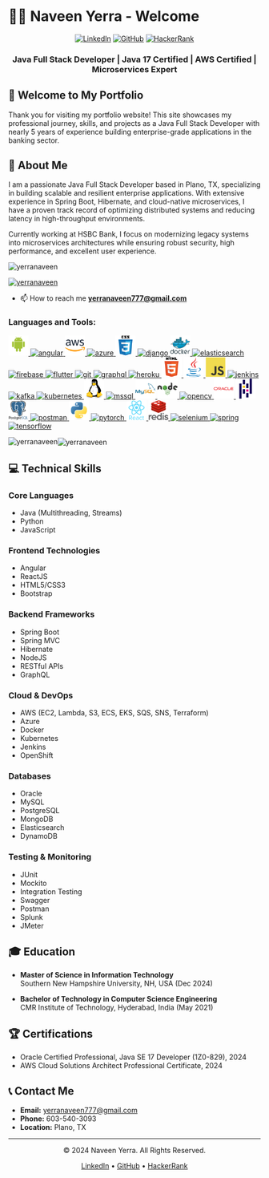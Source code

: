 # 👨‍💻 Naveen Yerra - Welcome

<div align="center">
<!--   <img src="https://media.licdn.com/dms/image/v2/D4E03AQE_N_Uc6ugbWw/profile-displayphoto-shrink_800_800/B4EZQYi0MFGwAg-/0/1735578568051?e=1741219200&v=beta&t=IE2Z-11DPIVbh0IU_X-wmjO2aqFLWsV46oXI6g9OJrs" alt="Naveen Yerra" width="200" style="border-radius: 50%;"> -->

  [![LinkedIn](https://img.shields.io/badge/LinkedIn-Connect-blue)](https://www.linkedin.com/in/yerra-naveen/)
  [![GitHub](https://img.shields.io/badge/GitHub-Follow-black)](https://github.com/yerranaveen)
  [![HackerRank](https://img.shields.io/badge/HackerRank-Profile-brightgreen)](https://www.hackerrank.com/naveenyerra)
  
  <h3>Java Full Stack Developer | Java 17 Certified | AWS Certified | Microservices Expert</h3>
</div>

## 👋 Welcome to My Portfolio

Thank you for visiting my portfolio website! This site showcases my professional journey, skills, and projects as a Java Full Stack Developer with nearly 5 years of experience building enterprise-grade applications in the banking sector.

## 🚀 About Me

I am a passionate Java Full Stack Developer based in Plano, TX, specializing in building scalable and resilient enterprise applications. With extensive experience in Spring Boot, Hibernate, and cloud-native microservices, I have a proven track record of optimizing distributed systems and reducing latency in high-throughput environments.

Currently working at HSBC Bank, I focus on modernizing legacy systems into microservices architectures while ensuring robust security, high performance, and excellent user experience.

<p align="left"> <img src="https://komarev.com/ghpvc/?username=yerranaveen&label=Profile%20views&color=0e75b6&style=flat" alt="yerranaveen" /> </p>

<p align="left"> <a href="https://github.com/ryo-ma/github-profile-trophy"><img src="https://github-profile-trophy.vercel.app/?username=yerranaveen" alt="yerranaveen" /></a> </p>

- 📫 How to reach me **yerranaveen777@gmail.com**


<h3 align="left">Languages and Tools:</h3>

<p align="left"> <a href="https://developer.android.com" target="_blank" rel="noreferrer"> <img src="https://raw.githubusercontent.com/devicons/devicon/master/icons/android/android-original-wordmark.svg" alt="android" width="40" height="40"/> </a> <a href="https://angular.io" target="_blank" rel="noreferrer"> <img src="https://angular.io/assets/images/logos/angular/angular.svg" alt="angular" width="40" height="40"/> </a> <a href="https://aws.amazon.com" target="_blank" rel="noreferrer"> <img src="https://raw.githubusercontent.com/devicons/devicon/master/icons/amazonwebservices/amazonwebservices-original-wordmark.svg" alt="aws" width="40" height="40"/> </a> <a href="https://azure.microsoft.com/en-in/" target="_blank" rel="noreferrer"> <img src="https://www.vectorlogo.zone/logos/microsoft_azure/microsoft_azure-icon.svg" alt="azure" width="40" height="40"/> </a> <a href="https://www.w3schools.com/css/" target="_blank" rel="noreferrer"> <img src="https://raw.githubusercontent.com/devicons/devicon/master/icons/css3/css3-original-wordmark.svg" alt="css3" width="40" height="40"/> </a> <a href="https://www.djangoproject.com/" target="_blank" rel="noreferrer"> <img src="https://cdn.worldvectorlogo.com/logos/django.svg" alt="django" width="40" height="40"/> </a> <a href="https://www.docker.com/" target="_blank" rel="noreferrer"> <img src="https://raw.githubusercontent.com/devicons/devicon/master/icons/docker/docker-original-wordmark.svg" alt="docker" width="40" height="40"/> </a> <a href="https://www.elastic.co" target="_blank" rel="noreferrer"> <img src="https://www.vectorlogo.zone/logos/elastic/elastic-icon.svg" alt="elasticsearch" width="40" height="40"/> </a> <a href="https://firebase.google.com/" target="_blank" rel="noreferrer"> <img src="https://www.vectorlogo.zone/logos/firebase/firebase-icon.svg" alt="firebase" width="40" height="40"/> </a> <a href="https://flutter.dev" target="_blank" rel="noreferrer"> <img src="https://www.vectorlogo.zone/logos/flutterio/flutterio-icon.svg" alt="flutter" width="40" height="40"/> </a> <a href="https://git-scm.com/" target="_blank" rel="noreferrer"> <img src="https://www.vectorlogo.zone/logos/git-scm/git-scm-icon.svg" alt="git" width="40" height="40"/> </a> <a href="https://graphql.org" target="_blank" rel="noreferrer"> <img src="https://www.vectorlogo.zone/logos/graphql/graphql-icon.svg" alt="graphql" width="40" height="40"/> </a> <a href="https://heroku.com" target="_blank" rel="noreferrer"> <img src="https://www.vectorlogo.zone/logos/heroku/heroku-icon.svg" alt="heroku" width="40" height="40"/> </a> <a href="https://www.w3.org/html/" target="_blank" rel="noreferrer"> <img src="https://raw.githubusercontent.com/devicons/devicon/master/icons/html5/html5-original-wordmark.svg" alt="html5" width="40" height="40"/> </a> <a href="https://www.java.com" target="_blank" rel="noreferrer"> <img src="https://raw.githubusercontent.com/devicons/devicon/master/icons/java/java-original.svg" alt="java" width="40" height="40"/> </a> <a href="https://developer.mozilla.org/en-US/docs/Web/JavaScript" target="_blank" rel="noreferrer"> <img src="https://raw.githubusercontent.com/devicons/devicon/master/icons/javascript/javascript-original.svg" alt="javascript" width="40" height="40"/> </a> <a href="https://www.jenkins.io" target="_blank" rel="noreferrer"> <img src="https://www.vectorlogo.zone/logos/jenkins/jenkins-icon.svg" alt="jenkins" width="40" height="40"/> </a> <a href="https://kafka.apache.org/" target="_blank" rel="noreferrer"> <img src="https://www.vectorlogo.zone/logos/apache_kafka/apache_kafka-icon.svg" alt="kafka" width="40" height="40"/> </a> <a href="https://kubernetes.io" target="_blank" rel="noreferrer"> <img src="https://www.vectorlogo.zone/logos/kubernetes/kubernetes-icon.svg" alt="kubernetes" width="40" height="40"/> </a> <a href="https://www.linux.org/" target="_blank" rel="noreferrer"> <img src="https://raw.githubusercontent.com/devicons/devicon/master/icons/linux/linux-original.svg" alt="linux" width="40" height="40"/> </a> <a href="https://www.microsoft.com/en-us/sql-server" target="_blank" rel="noreferrer"> <img src="https://www.svgrepo.com/show/303229/microsoft-sql-server-logo.svg" alt="mssql" width="40" height="40"/> </a> <a href="https://www.mysql.com/" target="_blank" rel="noreferrer"> <img src="https://raw.githubusercontent.com/devicons/devicon/master/icons/mysql/mysql-original-wordmark.svg" alt="mysql" width="40" height="40"/> </a> <a href="https://nodejs.org" target="_blank" rel="noreferrer"> <img src="https://raw.githubusercontent.com/devicons/devicon/master/icons/nodejs/nodejs-original-wordmark.svg" alt="nodejs" width="40" height="40"/> </a> <a href="https://opencv.org/" target="_blank" rel="noreferrer"> <img src="https://www.vectorlogo.zone/logos/opencv/opencv-icon.svg" alt="opencv" width="40" height="40"/> </a> <a href="https://www.oracle.com/" target="_blank" rel="noreferrer"> <img src="https://raw.githubusercontent.com/devicons/devicon/master/icons/oracle/oracle-original.svg" alt="oracle" width="40" height="40"/> </a> <a href="https://pandas.pydata.org/" target="_blank" rel="noreferrer"> <img src="https://raw.githubusercontent.com/devicons/devicon/2ae2a900d2f041da66e950e4d48052658d850630/icons/pandas/pandas-original.svg" alt="pandas" width="40" height="40"/> </a> <a href="https://www.postgresql.org" target="_blank" rel="noreferrer"> <img src="https://raw.githubusercontent.com/devicons/devicon/master/icons/postgresql/postgresql-original-wordmark.svg" alt="postgresql" width="40" height="40"/> </a> <a href="https://postman.com" target="_blank" rel="noreferrer"> <img src="https://www.vectorlogo.zone/logos/getpostman/getpostman-icon.svg" alt="postman" width="40" height="40"/> </a> <a href="https://www.python.org" target="_blank" rel="noreferrer"> <img src="https://raw.githubusercontent.com/devicons/devicon/master/icons/python/python-original.svg" alt="python" width="40" height="40"/> </a> <a href="https://pytorch.org/" target="_blank" rel="noreferrer"> <img src="https://www.vectorlogo.zone/logos/pytorch/pytorch-icon.svg" alt="pytorch" width="40" height="40"/> </a> <a href="https://reactjs.org/" target="_blank" rel="noreferrer"> <img src="https://raw.githubusercontent.com/devicons/devicon/master/icons/react/react-original-wordmark.svg" alt="react" width="40" height="40"/> </a> <a href="https://redis.io" target="_blank" rel="noreferrer"> <img src="https://raw.githubusercontent.com/devicons/devicon/master/icons/redis/redis-original-wordmark.svg" alt="redis" width="40" height="40"/> </a> <a href="https://www.selenium.dev" target="_blank" rel="noreferrer"> <img src="https://raw.githubusercontent.com/detain/svg-logos/780f25886640cef088af994181646db2f6b1a3f8/svg/selenium-logo.svg" alt="selenium" width="40" height="40"/> </a> <a href="https://spring.io/" target="_blank" rel="noreferrer"> <img src="https://www.vectorlogo.zone/logos/springio/springio-icon.svg" alt="spring" width="40" height="40"/> </a> <a href="https://www.tensorflow.org" target="_blank" rel="noreferrer"> <img src="https://www.vectorlogo.zone/logos/tensorflow/tensorflow-icon.svg" alt="tensorflow" width="40" height="40"/> </a> </p>

<p><img align="left" src="https://github-readme-stats.vercel.app/api/top-langs?username=yerranaveen&show_icons=true&locale=en&layout=compact" alt="yerranaveen" /></p>



<p><img align="center" src="https://github-readme-streak-stats.herokuapp.com/?user=yerranaveen&" alt="yerranaveen" /></p>

## 💻 Technical Skills

### Core Languages
- Java (Multithreading, Streams)
- Python
- JavaScript

### Frontend Technologies
- Angular
- ReactJS
- HTML5/CSS3
- Bootstrap

### Backend Frameworks
- Spring Boot
- Spring MVC
- Hibernate
- NodeJS
- RESTful APIs
- GraphQL

### Cloud & DevOps
- AWS (EC2, Lambda, S3, ECS, EKS, SQS, SNS, Terraform)
- Azure
- Docker
- Kubernetes
- Jenkins
- OpenShift

### Databases
- Oracle
- MySQL
- PostgreSQL
- MongoDB
- Elasticsearch
- DynamoDB

### Testing & Monitoring
- JUnit
- Mockito
- Integration Testing
- Swagger
- Postman
- Splunk
- JMeter

## 🎓 Education

- **Master of Science in Information Technology**  
  Southern New Hampshire University, NH, USA (Dec 2024)

- **Bachelor of Technology in Computer Science Engineering**  
  CMR Institute of Technology, Hyderabad, India (May 2021)

## 🏆 Certifications

- Oracle Certified Professional, Java SE 17 Developer (1Z0-829), 2024
- AWS Cloud Solutions Architect Professional Certificate, 2024

## 📞 Contact Me

- **Email:** yerranaveen777@gmail.com
- **Phone:** 603-540-3093
- **Location:** Plano, TX

---

<div align="center">
  <p>© 2024 Naveen Yerra. All Rights Reserved.</p>
  <p>
    <a href="https://www.linkedin.com/in/naveenyerra/">LinkedIn</a> •
    <a href="https://github.com/naveenyerra">GitHub</a> •
    <a href="https://www.hackerrank.com/naveenyerra">HackerRank</a>
  </p>
</div>
